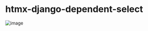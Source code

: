 # htmx-django-dependent-select

![image](https://user-images.githubusercontent.com/18191762/168333152-2ec22d22-0e45-442a-aeaf-b41bcb6d831f.png)
